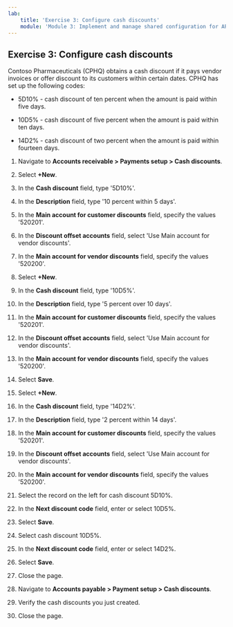 ```yaml
---
lab:
    title: 'Exercise 3: Configure cash discounts'
    module: 'Module 3: Implement and manage shared configuration for AP and AR'
---
```



## Exercise 3: Configure cash discounts

Contoso Pharmaceuticals (CPHQ) obtains a cash discount if it pays vendor invoices or offer discount to its customers within certain dates. CPHQ has set up the following codes:


- 5D10% - cash discount of ten percent when the amount is paid within five days.

- 10D5% - cash discount of five percent when the amount is paid within ten days.

- 14D2% - cash discount of two percent when the amount is paid within fourteen days.


1. Navigate to **Accounts receivable &gt; Payments setup &gt; Cash discounts**.

2. Select **+New**.

3. In the **Cash discount** field, type '5D10%'.

4. In the **Description** field, type '10 percent within 5 days'.

5. In the **Main account for customer discounts** field, specify the values '520201'.

6. In the **Discount offset accounts** field, select 'Use Main account for vendor discounts'.

7. In the **Main account for vendor discounts** field, specify the values '520200'.

8. Select **+New**.

9. In the **Cash discount** field, type '10D5%'.

10. In the **Description** field, type '5 percent over 10 days'.

11. In the **Main account for customer discounts** field, specify the values '520201'.

12. In the **Discount offset accounts** field, select 'Use Main account for vendor discounts'.

13. In the **Main account for vendor discounts** field, specify the values '520200'.

14. Select **Save**.

15. Select **+New**.

16. In the **Cash discount** field, type '14D2%'.

17. In the **Description** field, type '2 percent within 14 days'.

18. In the **Main account for customer discounts** field, specify the values '520201'.

19. In the **Discount offset accounts** field, select 'Use Main account for vendor discounts'.

20. In the **Main account for vendor discounts** field, specify the values '520200'.

21. Select the record on the left for cash discount 5D10%.

22. In the **Next discount code** field, enter or select 10D5%.

23. Select **Save**.

24. Select cash discount 10D5%.

25. In the **Next discount code** field, enter or select 14D2%.

26. Select **Save**.

27. Close the page.

28. Navigate to **Accounts payable &gt; Payment setup &gt; Cash discounts**.

29. Verify the cash discounts you just created. 

30. Close the page.

